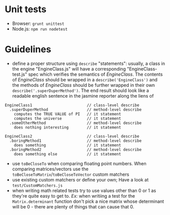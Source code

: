 # Unit tests

* Browser: `grunt unittest`
* Node.js: `npm run nodetest`

# Guidelines

+ define a proper structure using `describe` "statements": usually, a class in the engine "EngineClass.js" will have
a corresponding "EngineClass-test.js" spec which verifies the semantics of *EngineClass*. The contents of
*EngineClass* should be wrapped in a `describe('EngineClass')` and the methods of *EngineClass* should be further
wrapped in their own `describe('.superDuperMethod')`. The end result should look like a readable english sentence in
the jasmine reporter along the liens of

```
EngineClass1                        // class-level describe
  .superDuperMethod                 // method-level describe
    computes the TRUE VALUE of PI   // it statement
    computes the universe           // it statement
  .someOtherMethod                  // method-level describe
    does nothing interesting        // it statement

EngineClass2                        // class-level describe
  .boringMethod1                    // method-level describe
    does something                  // it statement
  .boringMethod2                    // method-level describe
    does something else             // it statement
```

* use `toBeCloseTo` when comparing floating point numbers. When comparing matrices/vectors use the
`toBeCloseToMatrix`/`toBeCloseToVector` custom matchers
* use existing custom matchers or define your own; Have a look at `test/CustomMatchers.js`
* when writing math related tests try to use values other than 0 or 1 as they're quite easy to get to. *Ex:* when
writiing a test for the `Matrix.determinant` function don't pick a nice matrix whose determinant will be 0 - there
are plenty of things that can cause that 0.